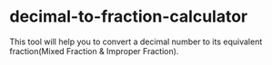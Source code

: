 # decimal-to-fraction-calculator
This tool will help you to convert a decimal number to its equivalent fraction(Mixed Fraction &amp; Improper Fraction).
